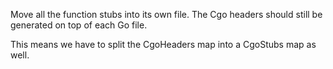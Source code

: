Move all the function stubs into its own file. The Cgo headers should still be
generated on top of each Go file.

This means we have to split the CgoHeaders map into a CgoStubs map as well.
